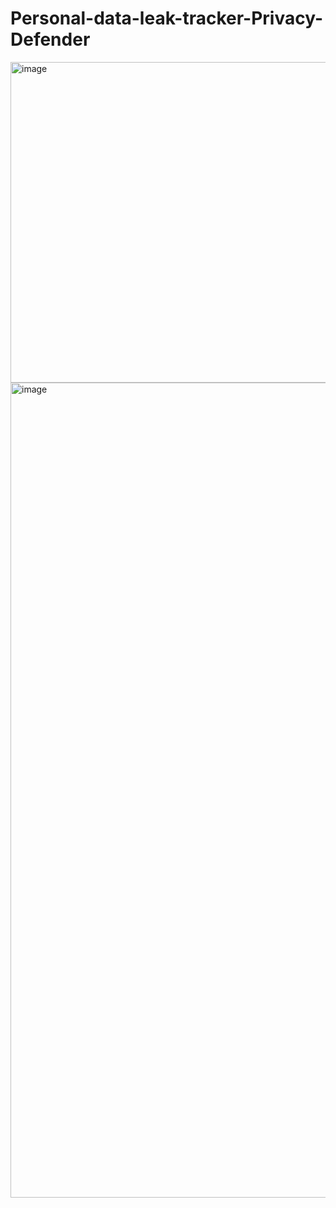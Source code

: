 # Personal-data-leak-tracker-Privacy-Defender

<img width="513" alt="image" src="https://github.com/user-attachments/assets/b44fa46e-8286-4684-85c5-1a22c150e3be" />

<img width="1304" alt="image" src="https://github.com/user-attachments/assets/85e74361-ce9f-420a-82cc-ea396ce24134" />
